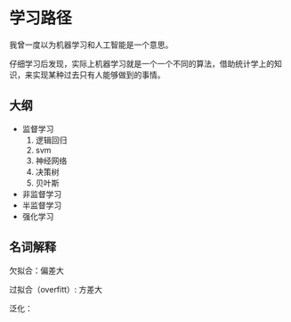# 学习路径

我曾一度以为机器学习和人工智能是一个意思。

仔细学习后发现，实际上机器学习就是一个一个不同的算法，借助统计学上的知识，来实现某种过去只有人能够做到的事情。

## 大纲

- 监督学习
  1. 逻辑回归
  2. svm
  3. 神经网络
  4. 决策树
  4. 贝叶斯
- 非监督学习
- 半监督学习
- 强化学习



## 名词解释

欠拟合：偏差大

过拟合（overfitt）: 方差大

泛化：